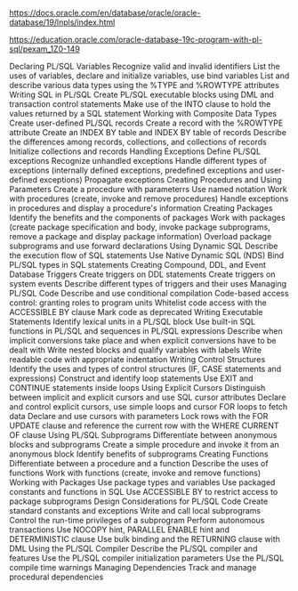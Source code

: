 https://docs.oracle.com/en/database/oracle/oracle-database/19/lnpls/index.html

https://education.oracle.com/oracle-database-19c-program-with-pl-sql/pexam_1Z0-149

Declaring PL/SQL Variables
Recognize valid and invalid identifiers
List the uses of variables, declare and initialize variables, use bind variables
List and describe various data types using the %TYPE and %ROWTYPE attributes
Writing SQL in PL/SQL
Create PL/SQL executable blocks using DML and transaction control statements
Make use of the INTO clause to hold the values returned by a SQL statement
Working with Composite Data Types
Create user-defined PL/SQL records
Create a record with the %ROWTYPE attribute
Create an INDEX BY table and INDEX BY table of records
Describe the differences among records, collections, and collections of records
Initialize collections and records
Handling Exceptions
Define PL/SQL exceptions
Recognize unhandled exceptions
Handle different types of exceptions (internally defined exceptions, predefined exceptions and user-defined exceptions)
Propagate exceptions
Creating Procedures and Using Parameters
Create a procedure with parameterrs
Use named notation
Work with procedures (create, invoke and remove procedures)
Handle exceptions in procedures and display a procedure's information
Creating Packages
Identify the benefits and the components of packages
Work with packages (create package specification and body, invoke package subprograms, remove a package and display package information)
Overload package subprograms and use forward declarations
Using Dynamic SQL
Describe the execution flow of SQL statements
Use Native Dynamic SQL (NDS)
Bind PL/SQL types in SQL statements
Creating Compound, DDL, and Event Database Triggers
Create triggers on DDL statements
Create triggers on system events
Describe different types of triggers and their uses
Managing PL/SQL Code
Describe and use conditional compilation
Code-based access control: granting roles to program units
Whitelist code access with the ACCESSIBLE BY clause
Mark code as deprecated
Writing Executable Statements
Identify lexical units in a PL/SQL block
Use built-in SQL functions in PL/SQL and sequences in PL/SQL expressions
Describe when implicit conversions take place and when explicit conversions have to be dealt with
Write nested blocks and qualify variables with labels
Write readable code with appropriate indentation
Writing Control Structures
Identify the uses and types of control structures (IF, CASE statements and expressions)
Construct and identify loop statements
Use EXIT and CONTINUE statements inside loops
Using Explicit Cursors
Distinguish between implicit and explicit cursors and use SQL cursor attributes
Declare and control explicit cursors, use simple loops and cursor FOR loops to fetch data
Declare and use cursors with parameters
Lock rows with the FOR UPDATE clause and reference the current row with the WHERE CURRENT OF clause
Using PL/SQL Subprograms
Differentiate between anonymous blocks and subprograms
Create a simple procedure and invoke it from an anonymous block
Identify benefits of subprograms
Creating Functions
Differentiate between a procedure and a function
Describe the uses of functions
Work with functions (create, invoke and remove functions)
Working with Packages
Use package types and variables
Use packaged constants and functions in SQL
Use ACCESSIBLE BY to restrict access to package subprograms
Design Considerations for PL/SQL Code
Create standard constants and exceptions
Write and call local subprograms
Control the run-time privileges of a subprogram
Perform autonomous transactions
Use NOCOPY hint, PARALLEL ENABLE hint and DETERMINISTIC clause
Use bulk binding and the RETURNING clause with DML
Using the PL/SQL Compiler
Describe the PL/SQL compiler and features
Use the PL/SQL compiler initialization parameters
Use the PL/SQL compile time warnings
Managing Dependencies
Track and manage procedural dependencies
